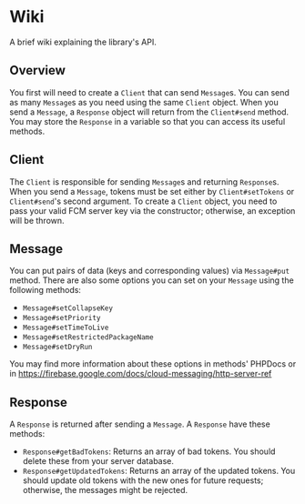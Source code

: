 # Wiki
A brief wiki explaining the library's API.

## Overview
You first will need to create a `Client` that can send `Message`s. You can send as many `Message`s as you need using the same `Client` object. When you send a `Message`, a `Response` object will return from the `Client#send` method. You may store the `Response` in a variable so that you can access its useful methods. 

## Client
The `Client` is responsible for sending `Message`s and returning `Response`s. When you send a `Message`, tokens must be set either by `Client#setTokens` or `Client#send`'s second argument. To create a `Client` object, you need to pass your valid FCM server key via the constructor; otherwise, an exception will be thrown. 

## Message
You can put pairs of data (keys and corresponding values) via `Message#put` method. There are also some options you can set on your `Message` using the following methods:

* `Message#setCollapseKey`
* `Message#setPriority`
* `Message#setTimeToLive`
* `Message#setRestrictedPackageName`
* `Message#setDryRun`

You may find more information about these options in methods' PHPDocs or in https://firebase.google.com/docs/cloud-messaging/http-server-ref

## Response
A `Response` is returned after sending a `Message`. A `Response` have these methods:

* `Response#getBadTokens`: Returns an array of bad tokens. You should delete these from your server database.
* `Response#getUpdatedTokens`: Returns an array of the updated tokens. You should update old tokens with the new ones for future requests; otherwise, the messages might be rejected.




